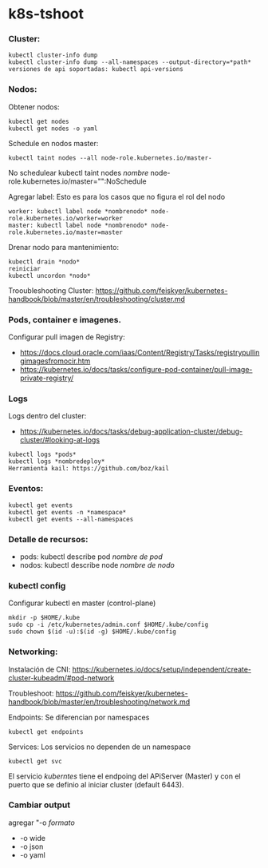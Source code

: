 # k8s-tshoot

### Cluster:
```
kubectl cluster-info dump 
kubectl cluster-info dump --all-namespaces --output-directory=*path*
versiones de api soportadas: kubectl api-versions 
```

### Nodos:
Obtener nodos:
```
kubectl get nodes 
kubectl get nodes -o yaml 
```

Schedule en nodos master:
```
kubectl taint nodes --all node-role.kubernetes.io/master-
```

No schedulear 
kubectl taint nodes *nombre* node-role.kubernetes.io/master="":NoSchedule

Agregar label:  Esto es para los casos que no figura el rol del nodo
```
worker: kubectl label node *nombrenodo* node-role.kubernetes.io/worker=worker
master: kubectl label node *nombrenodo* node-role.kubernetes.io/master=master
```

Drenar nodo para mantenimiento:
```
kubectl drain *nodo* 
reiniciar
kubectl uncordon *nodo*
```

Trooubleshooting Cluster:
https://github.com/feiskyer/kubernetes-handbook/blob/master/en/troubleshooting/cluster.md 

### Pods, container e imagenes.
Configurar pull imagen de Registry:
*  https://docs.cloud.oracle.com/iaas/Content/Registry/Tasks/registrypullingimagesfromocir.htm 
* https://kubernetes.io/docs/tasks/configure-pod-container/pull-image-private-registry/


### Logs
Logs dentro del cluster:
* https://kubernetes.io/docs/tasks/debug-application-cluster/debug-cluster/#looking-at-logs

```
kubectl logs *pods*
kubectl logs *nombredeploy*
Herramienta kail: https://github.com/boz/kail 
```

### Eventos:
```
kubectl get events
kubectl get events -n *namespace*
kubectl get events --all-namespaces
```


### Detalle de recursos:
* pods: kubectl describe pod *nombre de pod*
* nodos: kubectl describe node *nombre de nodo*

### kubectl config
Configurar kubectl en master (control-plane)
```
mkdir -p $HOME/.kube
sudo cp -i /etc/kubernetes/admin.conf $HOME/.kube/config
sudo chown $(id -u):$(id -g) $HOME/.kube/config
```

### Networking:
Instalación de CNI: https://kubernetes.io/docs/setup/independent/create-cluster-kubeadm/#pod-network

Troubleshoot: 
https://github.com/feiskyer/kubernetes-handbook/blob/master/en/troubleshooting/network.md

Endpoints:
Se diferencian por namespaces
```
kubectl get endpoints
```

Services:
Los servicios no dependen de un namespace
```
kubectl get svc
```
El servicio *kuberntes* tiene el endpoing del APiServer (Master) y con el puerto que se definio al iniciar cluster (default 6443).



### Cambiar output
 agregar "-o *formato*
 * -o wide
 * -o json
 * -o yaml

